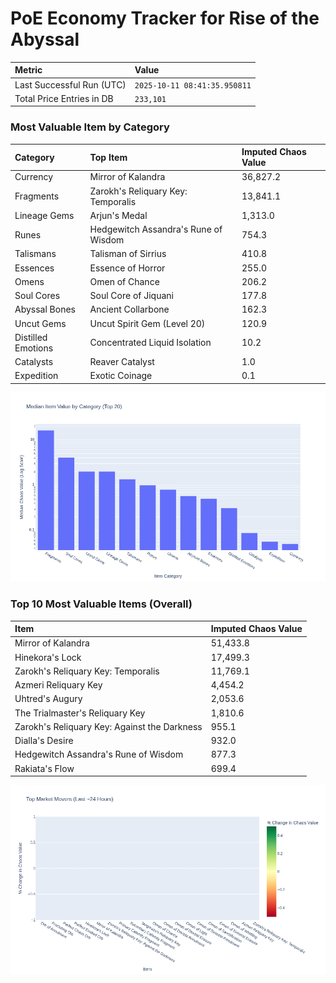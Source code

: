 # PoE Economy Tracker for Rise of the Abyssal

<!-- START_MAINTENANCE -->
| Metric | Value |
|:---|:---|
| Last Successful Run (UTC) | `2025-10-11 08:41:35.950811` |
| Total Price Entries in DB | `233,101` |

<!-- END_MAINTENANCE -->

<!-- START_DATAFRAME_DEBUG -->
<!-- END_DATAFRAME_DEBUG -->

<!-- START_CATEGORY_ANALYSIS -->
### Most Valuable Item by Category
| Category | Top Item | Imputed Chaos Value |
| :--- | :--- | :--- |
| Currency | Mirror of Kalandra | 36,827.2 |
| Fragments | Zarokh's Reliquary Key: Temporalis | 13,841.1 |
| Lineage Gems | Arjun's Medal | 1,313.0 |
| Runes | Hedgewitch Assandra's Rune of Wisdom | 754.3 |
| Talismans | Talisman of Sirrius | 410.8 |
| Essences | Essence of Horror | 255.0 |
| Omens | Omen of Chance | 206.2 |
| Soul Cores | Soul Core of Jiquani | 177.8 |
| Abyssal Bones | Ancient Collarbone | 162.3 |
| Uncut Gems | Uncut Spirit Gem (Level 20) | 120.9 |
| Distilled Emotions | Concentrated Liquid Isolation | 10.2 |
| Catalysts | Reaver Catalyst | 1.0 |
| Expedition | Exotic Coinage | 0.1 |


![Category Analysis Chart](charts/category_analysis.png)
<!-- END_ANALYSIS -->

<!-- START_ANALYSIS -->
### Top 10 Most Valuable Items (Overall)
| Item | Imputed Chaos Value |
| :--- | :--- |
| Mirror of Kalandra | 51,433.8 |
| Hinekora's Lock | 17,499.3 |
| Zarokh's Reliquary Key: Temporalis | 11,769.1 |
| Azmeri Reliquary Key | 4,454.2 |
| Uhtred's Augury | 2,053.6 |
| The Trialmaster's Reliquary Key | 1,810.6 |
| Zarokh's Reliquary Key: Against the Darkness | 955.1 |
| Dialla's Desire | 932.0 |
| Hedgewitch Assandra's Rune of Wisdom | 877.3 |
| Rakiata's Flow | 699.4 |


![Market Movers Chart](charts/market_movers.png)
<!-- END_ANALYSIS -->
